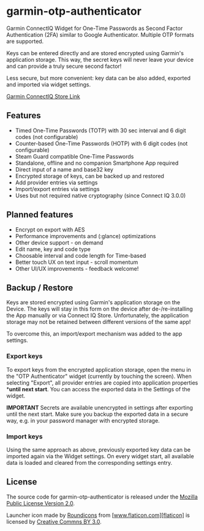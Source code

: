 # garmin-otp-authenticator

Garmin ConnectIQ Widget for One-Time Passwords as Second Factor Authentication
(2FA) similar to Google Authenticator. Multiple OTP formats are supported.

Keys can be entered directly and are stored encrypted using Garmin's application
storage. This way, the secret keys will never leave your device and can provide
a truly secure second factor!

Less secure, but more convenient: key data can be also added, exported and
imported via widget settings.

[Garmin ConnectIQ Store Link][connectiq-store]

## Features

* Timed One-Time Passwords (TOTP) with 30 sec interval and 6 digit codes (not configurable)
* Counter-based One-Time Passwords (HOTP) with 6 digit codes (not configurable)
* Steam Guard compatible One-Time Passwords
* Standalone, offline and no companion Smartphone App required
* Direct input of a name and base32 key
* Encrypted storage of keys, can be backed up and restored
* Add provider entries via settings
* Import/export entries via settings
* Uses but not required native cryptography (since Connect IQ 3.0.0)

## Planned features

* Encrypt on export with AES
* Performance improvements and (:glance) optimizations
* Other device support - on demand
* Edit name, key and code type
* Choosable interval and code length for Time-based
* Better touch UX on text input - scroll momentum
* Other UI/UX improvements - feedback welcome!

## Backup / Restore

Keys are stored encrypted using Garmin's application storage on the Device. The
keys will stay in this form on the device after de-/re-installing the App
manually or via Connect IQ Store. Unfortunately, the application storage may not
be retained between different versions of the same app!

To overcome this, an import/export mechanism was added to the app settings.

### Export keys

To export keys from the encrypted application storage, open the menu in the "OTP
Authenticator" widget (currently by touching the screen). When selecting
"Export", all provider entries are copied into application properties ***until
next start**. You can access the exported data in the Settings of the widget.

**IMPORTANT** Secrets are available unencrypted in settings after exporting
until the next start. Make sure you backup the exported data in a secure way,
e.g. in your password manager with encrypted storage.

### Import keys

Using the same approach as above, previously exported key data can be imported
again via the Widget settings. On every widget start, all available data is
loaded and cleared from the corresponding settings entry.

## License

The source code for garmin-otp-authenticator is released under the [Mozilla
Public License Version 2.0](http://www.mozilla.org/MPL/).

Launcher icon made by [Roundicons][roundicons] from [www.flaticon.com][flaticon]
is licensed by [Creative Commns BY 3.0][cc30by].

[connectiq-store]: https://apps.garmin.com/en-US/apps/c601e351-9fa8-4303-aead-441251559064
[roundicons]: https://www.flaticon.com/authors/roundicons
[flaticon]: https://www.flaticon.com
[cc30by]: http://creativecommons.org/licenses/by/3.0/


